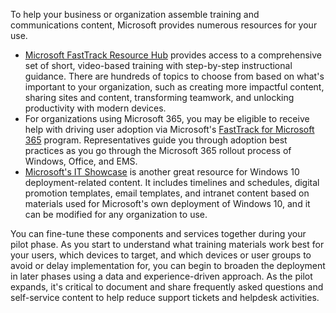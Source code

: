 To help your business or organization assemble training and communications content, Microsoft provides numerous resources for your use.

- [Microsoft FastTrack Resource Hub](https://www.microsoft.com/fasttrack/resources) provides access to a comprehensive set of short, video-based training with step-by-step instructional guidance. There are hundreds of topics to choose from based on what's important to your organization, such as creating more impactful content, sharing sites and content, transforming teamwork, and unlocking productivity with modern devices.
- For organizations using Microsoft 365, you may be eligible to receive help with driving user adoption via Microsoft's [FastTrack for Microsoft 365](https://www.microsoft.com/fasttrack/microsoft-365) program. Representatives guide you through adoption best practices as you go through the Microsoft 365 rollout process of Windows, Office, and EMS.
- [Microsoft's IT Showcase](https://www.microsoft.com/itshowcase) is another great resource for Windows 10 deployment-related content. It includes timelines and schedules, digital promotion templates, email templates, and intranet content based on materials used for Microsoft's own deployment of Windows 10, and it can be modified for any organization to use.

You can fine-tune these components and services together during your pilot phase. As you start to understand what training materials work best for your users, which devices to target, and which devices or user groups to avoid or delay implementation for, you can begin to broaden the deployment in later phases using a data and experience-driven approach. As the pilot expands, it's critical to document and share frequently asked questions and self-service content to help reduce support tickets and helpdesk activities.
